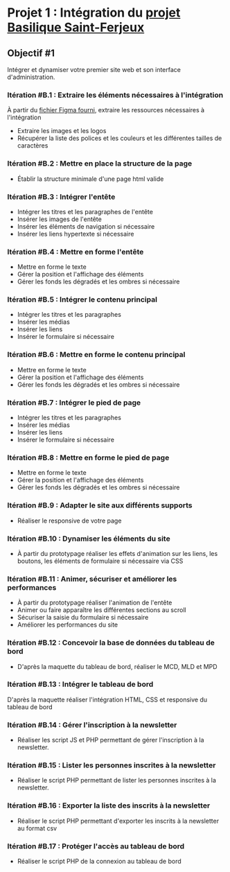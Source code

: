 # Projet 1 : Intégration du [projet Basilique Saint-Ferjeux](https://github.com/J-D25/basilique_reflexion)

## Objectif #1
Intégrer et dynamiser votre premier site web et son interface d'administration.
### Itération #B.1 : Extraire les éléments nécessaires à l'intégration
À partir du [fichier Figma fourni](https://www.figma.com/file/xP2a6tBXY3XdHG6TwofANX/Basilique-Saint-Ferjeux), extraire les ressources nécessaires à l'intégration
- Extraire les images et les logos
- Récupérer la liste des polices et les couleurs et les différentes tailles de caractères
### Itération #B.2 : Mettre en place la structure de la page
- Établir la structure minimale d'une page html valide
### Itération #B.3 : Intégrer l'entête
- Intégrer les titres et les paragraphes de l'entête
- Insérer les images de l'entête
- Insérer les éléments de navigation si nécessaire
- Insérer les liens hypertexte si nécessaire
### Itération #B.4 : Mettre en forme l'entête
- Mettre en forme le texte
- Gérer la position et l'affichage des éléments
- Gérer les fonds les dégradés et les ombres si nécessaire
### Itération #B.5 : Intégrer le contenu principal
- Intégrer les titres et les paragraphes
- Insérer les médias
- Insérer les liens
- Insérer le formulaire si nécessaire
### Itération #B.6 : Mettre en forme le contenu principal
- Mettre en forme le texte
- Gérer la position et l'affichage des éléments
- Gérer les fonds les dégradés et les ombres si nécessaire
### Itération #B.7 : Intégrer le pied de page
- Intégrer les titres et les paragraphes
- Insérer les médias
- Insérer les liens
- Insérer le formulaire si nécessaire
### Itération #B.8 : Mettre en forme le pied de page
- Mettre en forme le texte
- Gérer la position et l'affichage des éléments
- Gérer les fonds les dégradés et les ombres si nécessaire
### Itération #B.9 : Adapter le site aux différents supports
- Réaliser le responsive de votre page
### Itération #B.10 : Dynamiser les éléments du site
- À partir du prototypage réaliser les effets d'animation sur les liens, les boutons, les éléments de formulaire si nécessaire via CSS
### Itération #B.11 : Animer, sécuriser et améliorer les performances
- À partir du prototypage réaliser l'animation de l'entête
- Animer ou faire apparaître les différentes sections au scroll
- Sécuriser la saisie du formulaire si nécessaire
- Améliorer les performances du site
### Itération #B.12 : Concevoir la base de données du tableau de bord
- D'après la maquette du tableau de bord, réaliser le MCD, MLD et MPD
### Itération #B.13 : Intégrer le tableau de bord
D'après la maquette réaliser l'intégration HTML, CSS et responsive du tableau de bord
### Itération #B.14 : Gérer l'inscription à la newsletter
- Réaliser les script JS et PHP permettant de gérer l'inscription à la newsletter.
### Itération #B.15 : Lister les personnes inscrites à la newsletter
- Réaliser le script PHP permettant de lister les personnes inscrites à la newsletter.
### Itération #B.16 : Exporter la liste des inscrits à la newsletter
- Réaliser le script PHP permettant d'exporter les inscrits à la newsletter au format csv
### Itération #B.17 : Protéger l'accès au tableau de bord
- Réaliser le script PHP de la connexion au tableau de bord